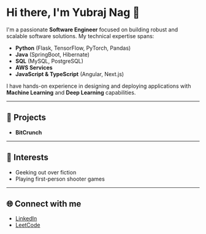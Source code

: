 # Hi there, I'm Yubraj Nag 👋

I'm a passionate **Software Engineer** focused on building robust and scalable software solutions. My technical expertise spans:

- **Python** (Flask, TensorFlow, PyTorch, Pandas)
- **Java** (SpringBoot, Hibernate)
- **SQL** (MySQL, PostgreSQL)
- **AWS Services**
- **JavaScript & TypeScript** (Angular, Next.js)

I have hands-on experience in designing and deploying applications with **Machine Learning** and **Deep Learning** capabilities.

---

## 🚀 Projects

- **BitCrunch**  

---

## 🎯 Interests

- Geeking out over fiction  
- Playing first-person shooter games

---

## 🌐 Connect with me

- [LinkedIn](https://linkedin.com/in/yubraj-nag)
- [LeetCode](https://leetcode.com/u/Yubraj_Nag/)

<!--
Feel free to reach out if you'd like to collaborate or just say hi!
-->
